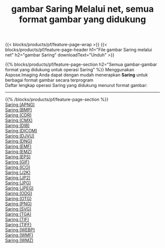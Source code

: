 ﻿---
title: gambar Saring Melalui net, semua format gambar yang didukung 
weight: 3920
url: /id/net/filter 
lang: id
langdirlevel: 2
locales: zh-hans,ja,it,ru,de,es,fr,nl,id,lt,pl,pt,vi,tr,ko,zh-hant,ar,hi,th,sv,cs,uk,he
description: Menggunakan Aspose.Imaging Anda dapat dengan mudah Saring gambar Via net
---

{{< blocks/products/pf/feature-page-wrap >}}
{{< blocks/products/pf/feature-page-header h1="File gambar Saring melalui net" h2="gambar Saring" downloadText="Unduh" >}}


{{% blocks/products/pf/feature-page-section  h2="Semua gambar-gambar format yang didukung untuk operasi Saring" %}}
Menggunakan Aspose.Imaging Anda dapat dengan mudah menerapkan **Saring** untuk berbagai format gambar secara terprogram
<br/>
Daftar lengkap operasi Saring yang didukung menurut format gambar:
<hr/>
{{% /blocks/products/pf/feature-page-section %}}
<div class="container-fluid productfamilypage bg-gray">
    <div class="convertypes bg-gray agp-content section">
        <div class="container">
		<div class="row other-converters">
		    <div class='col-md-2 other-converter remove-lp remove-rp'><a href="/imaging/id/net/filter/apng" >Saring (APNG)</a></div><div class='col-md-2 other-converter remove-lp remove-rp'><a href="/imaging/id/net/filter/bmp" >Saring (BMP)</a></div><div class='col-md-2 other-converter remove-lp remove-rp'><a href="/imaging/id/net/filter/cdr" >Saring (CDR)</a></div><div class='col-md-2 other-converter remove-lp remove-rp'><a href="/imaging/id/net/filter/cmx" >Saring (CMX)</a></div><div class='col-md-2 other-converter remove-lp remove-rp'><a href="/imaging/id/net/filter/dib" >Saring (DIB)</a></div><div class='col-md-2 other-converter remove-lp remove-rp'><a href="/imaging/id/net/filter/dicom" >Saring (DICOM)</a></div><div class='col-md-2 other-converter remove-lp remove-rp'><a href="/imaging/id/net/filter/djvu" >Saring (DJVU)</a></div><div class='col-md-2 other-converter remove-lp remove-rp'><a href="/imaging/id/net/filter/dng" >Saring (DNG)</a></div><div class='col-md-2 other-converter remove-lp remove-rp'><a href="/imaging/id/net/filter/emf" >Saring (EMF)</a></div><div class='col-md-2 other-converter remove-lp remove-rp'><a href="/imaging/id/net/filter/emz" >Saring (EMZ)</a></div><div class='col-md-2 other-converter remove-lp remove-rp'><a href="/imaging/id/net/filter/eps" >Saring (EPS)</a></div><div class='col-md-2 other-converter remove-lp remove-rp'><a href="/imaging/id/net/filter/gif" >Saring (GIF)</a></div><div class='col-md-2 other-converter remove-lp remove-rp'><a href="/imaging/id/net/filter/ico" >Saring (ICO)</a></div><div class='col-md-2 other-converter remove-lp remove-rp'><a href="/imaging/id/net/filter/j2k" >Saring (J2K)</a></div><div class='col-md-2 other-converter remove-lp remove-rp'><a href="/imaging/id/net/filter/jp2" >Saring (JP2)</a></div><div class='col-md-2 other-converter remove-lp remove-rp'><a href="/imaging/id/net/filter/jpg" >Saring (JPG)</a></div><div class='col-md-2 other-converter remove-lp remove-rp'><a href="/imaging/id/net/filter/jpeg" >Saring (JPEG)</a></div><div class='col-md-2 other-converter remove-lp remove-rp'><a href="/imaging/id/net/filter/odg" >Saring (ODG)</a></div><div class='col-md-2 other-converter remove-lp remove-rp'><a href="/imaging/id/net/filter/otg" >Saring (OTG)</a></div><div class='col-md-2 other-converter remove-lp remove-rp'><a href="/imaging/id/net/filter/png" >Saring (PNG)</a></div><div class='col-md-2 other-converter remove-lp remove-rp'><a href="/imaging/id/net/filter/svg" >Saring (SVG)</a></div><div class='col-md-2 other-converter remove-lp remove-rp'><a href="/imaging/id/net/filter/tga" >Saring (TGA)</a></div><div class='col-md-2 other-converter remove-lp remove-rp'><a href="/imaging/id/net/filter/tif" >Saring (TIF)</a></div><div class='col-md-2 other-converter remove-lp remove-rp'><a href="/imaging/id/net/filter/tiff" >Saring (TIFF)</a></div><div class='col-md-2 other-converter remove-lp remove-rp'><a href="/imaging/id/net/filter/webp" >Saring (WEBP)</a></div><div class='col-md-2 other-converter remove-lp remove-rp'><a href="/imaging/id/net/filter/wmf" >Saring (WMF)</a></div><div class='col-md-2 other-converter remove-lp remove-rp'><a href="/imaging/id/net/filter/wmz" >Saring (WMZ)</a></div>
                </div>
        </div>
    </div>
</div>
<br/>


